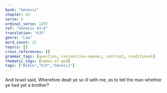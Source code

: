 ```yaml
---
book: "Genesis"
chapter: 43
verse: 6
ordinal_verse: 1297
ref: "Genesis 43:6"
translation: "KJV"
genre: "Law"
word_count: 21
topics: []
cross_references: []
grammar_tags: [question, conjunctive-opener, contrast, conditional]
thematic_tags: [names-of-god]
tags: ["Bible","KJV","Genesis"]
---
```

And Israel said, Wherefore dealt ye so ill with me, as to tell the man whether ye had yet a brother?
